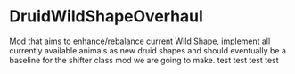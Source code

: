 # DruidWildShapeOverhaul
Mod that aims to enhance/rebalance current Wild Shape, implement all currently available animals as new druid shapes and should eventually be a baseline for the shifter class mod we are going to make. 
test test test test